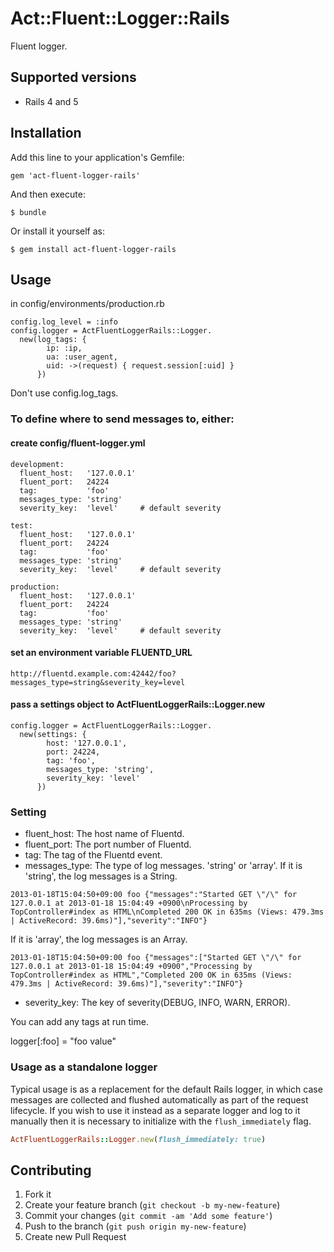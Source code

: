 # Act::Fluent::Logger::Rails

Fluent logger.

## Supported versions

 * Rails 4 and 5

## Installation

Add this line to your application's Gemfile:

    gem 'act-fluent-logger-rails'

And then execute:

    $ bundle

Or install it yourself as:

    $ gem install act-fluent-logger-rails

## Usage

in config/environments/production.rb

    config.log_level = :info
    config.logger = ActFluentLoggerRails::Logger.
      new(log_tags: {
            ip: :ip,
            ua: :user_agent,
            uid: ->(request) { request.session[:uid] }
          })

Don't use config.log_tags.

### To define where to send messages to, either:

#### create config/fluent-logger.yml

    development:
      fluent_host:   '127.0.0.1'
      fluent_port:   24224
      tag:           'foo'
      messages_type: 'string'
      severity_key:  'level'     # default severity

    test:
      fluent_host:   '127.0.0.1'
      fluent_port:   24224
      tag:           'foo'
      messages_type: 'string'
      severity_key:  'level'     # default severity

    production:
      fluent_host:   '127.0.0.1'
      fluent_port:   24224
      tag:           'foo'
      messages_type: 'string'
      severity_key:  'level'     # default severity

#### set an environment variable FLUENTD_URL

    http://fluentd.example.com:42442/foo?messages_type=string&severity_key=level

#### pass a settings object to ActFluentLoggerRails::Logger.new

    config.logger = ActFluentLoggerRails::Logger.
      new(settings: {
            host: '127.0.0.1',
            port: 24224,
            tag: 'foo',
            messages_type: 'string',
            severity_key: 'level'
          })

### Setting

 * fluent_host: The host name of Fluentd.
 * fluent_port: The port number of Fluentd.
 * tag: The tag of the Fluentd event.
 * messages_type: The type of log messages. 'string' or 'array'.
   If it is 'string', the log messages is a String.
```
2013-01-18T15:04:50+09:00 foo {"messages":"Started GET \"/\" for 127.0.0.1 at 2013-01-18 15:04:49 +0900\nProcessing by TopController#index as HTML\nCompleted 200 OK in 635ms (Views: 479.3ms | ActiveRecord: 39.6ms)"],"severity":"INFO"}
```
   If it is 'array', the log messages is an Array.
```
2013-01-18T15:04:50+09:00 foo {"messages":["Started GET \"/\" for 127.0.0.1 at 2013-01-18 15:04:49 +0900","Processing by TopController#index as HTML","Completed 200 OK in 635ms (Views: 479.3ms | ActiveRecord: 39.6ms)"],"severity":"INFO"}
```
 * severity_key: The key of severity(DEBUG, INFO, WARN, ERROR).

You can add any tags at run time.

   logger[:foo] = "foo value"

### Usage as a standalone logger

Typical usage is as a replacement for the default Rails logger, in which case
messages are collected and flushed automatically as part of the request
lifecycle. If you wish to use it instead as a separate logger and log to it
manually then it is necessary to initialize with the `flush_immediately` flag.

```ruby
ActFluentLoggerRails::Logger.new(flush_immediately: true)
```


## Contributing

1. Fork it
2. Create your feature branch (`git checkout -b my-new-feature`)
3. Commit your changes (`git commit -am 'Add some feature'`)
4. Push to the branch (`git push origin my-new-feature`)
5. Create new Pull Request
